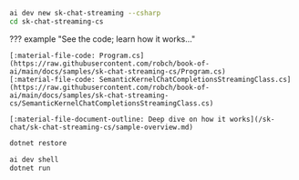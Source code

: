 ``` bash
ai dev new sk-chat-streaming --csharp
cd sk-chat-streaming-cs
```

??? example "See the code; learn how it works..."

    [:material-file-code: Program.cs](https://raw.githubusercontent.com/robch/book-of-ai/main/docs/samples/sk-chat-streaming-cs/Program.cs)  
    [:material-file-code: SemanticKernelChatCompletionsStreamingClass.cs](https://raw.githubusercontent.com/robch/book-of-ai/main/docs/samples/sk-chat-streaming-cs/SemanticKernelChatCompletionsStreamingClass.cs)  

    [:material-file-document-outline: Deep dive on how it works](/sk-chat/sk-chat-streaming-cs/sample-overview.md)  

``` bash title="Install dependencies"
dotnet restore
```

``` bash title="Run the sample"
ai dev shell
dotnet run
```